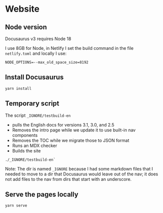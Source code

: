 # Website

## Node version

Docusaurus v3 requires Node 18

I use 8GB for Node, in Netlify I set the build command in the file `netlify.toml` 
and locally I use:

```shell
NODE_OPTIONS=--max_old_space_size=8192
```

## Install Docusaurus

```shell
yarn install
```

## Temporary script

The script `_IGNORE/testbuild-en`

- pulls the English docs for versions 3.1, 3.0, and 2.5
- Removes the intro page while we update it to use built-in nav components
- Removes the TOC while we migrate those to JSON format
- Runs an MDX checker
- Builds the site

```shell
./_IGNORE/testbuild-en`
```

Note: The dir is named `_IGNORE` because I had some markdown files that I needed to move to a dir that Docusaurus would leave out of the nav; it does not add files to the nav from dirs that start with an underscore.

## Serve the pages locally

```shell
yarn serve
```
